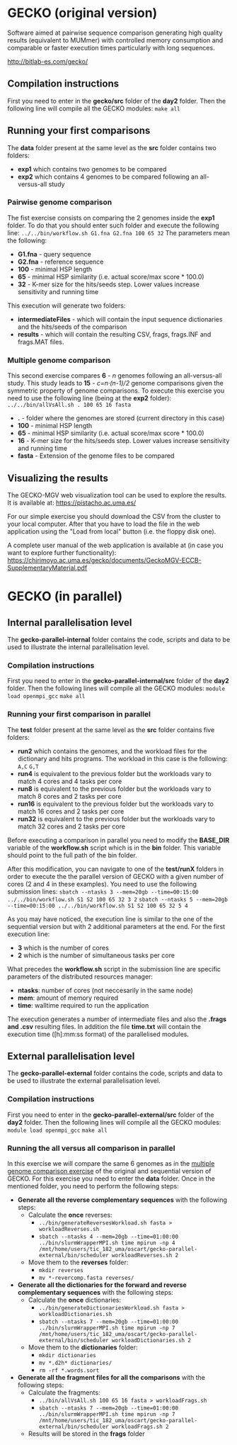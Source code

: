 # GECKO (original version)
Software aimed at pairwise sequence comparison generating high quality results (equivalent to MUMmer) with controlled memory consumption and comparable or faster execution times particularly with long sequences.

http://bitlab-es.com/gecko/

## Compilation instructions
First you need to enter in the **gecko/src** folder of the **day2** folder. Then the following line will compile all the GECKO modules:
`make all`

## Running your first comparisons
The **data** folder present at the same level as the **src** folder contains two folders:
* **exp1** which contains two genomes to be compared 
* **exp2** which contains 4 genomes to be compared following an all-versus-all study

### Pairwise genome comparison
The fist exercise consists on comparing the 2 genomes inside the **exp1** folder. To do that you should enter such folder and execute the following line:
`../../bin/workflow.sh G1.fna G2.fna 100 65 32`
The parameters mean the following:
* **G1.fna** - query sequence
* **G2.fna** - reference sequence
* **100** - minimal HSP length
* **65** - minimal HSP similarity (i.e. actual score/max score * 100.0)
* **32** - K-mer size for the hits/seeds step. Lower values increase sensitivity and running time

This execution will generate two folders:
* **intermediateFiles** - which will contain the input sequence dictionaries and the hits/seeds of the comparison
* **results** - which will contain the resulting CSV, frags, frags.INF and frags.MAT files.

### Multiple genome comparison<a name="multiple"></a>
This second exercise compares **6** - *n* genomes following an all-versus-all study. This study leads to **15** - *c=n·(n-1)/2* genome comparisons given the symmetric property of genome comparisons. To execute this exercise you need to use the following line (being at the **exp2** folder):
`../../bin/allVsAll.sh . 100 65 16 fasta`
* **.** - folder where the genomes are stored (current directory in this case)
* **100** - minimal HSP length
* **65** - minimal HSP similarity (i.e. actual score/max score * 100.0)
* **16** - K-mer size for the hits/seeds step. Lower values increase sensitivity and running time
* **fasta** - Extension of the genome files to be compared

## Visualizing the results
The GECKO-MGV web visualization tool can be used to explore the results. It is available at: https://pistacho.ac.uma.es/

For our simple exercise you should download the CSV from the cluster to your local computer. After that you have to load the file in the web application using the "Load from local" button (i.e. the floppy disk one).

A complete user manual of the web application is available at (in case you want to explore further functionality): https://chirimoyo.ac.uma.es/gecko/documents/GeckoMGV-ECCB-SupplementaryMaterial.pdf

# GECKO (in parallel)
## Internal parallelisation level
The **gecko-parallel-internal** folder contains the code, scripts and data to be used to illustrate the internal parallelisation level.

### Compilation instructions
First you need to enter in the **gecko-parallel-internal/src** folder of the **day2** folder. Then the following lines will compile all the GECKO modules:
`module load openmpi_gcc`
`make all`

### Running your first comparison in parallel
The **test** folder present at the same level as the **src** folder contains five folders:
* **run2** which contains the genomes, and the workload files for the dictionary and hits programs. The workload in this case is the following:
`A,C`
`G,T` 
* **run4** is equivalent to the previous folder but the workloads vary to match 4 cores and 4 tasks per core
* **run8** is equivalent to the previous folder but the workloads vary to match 8 cores and 2 tasks per core
* **run16** is equivalent to the previous folder but the workloads vary to match 16 cores and 2 tasks per core
* **run32** is equivalent to the previous folder but the workloads vary to match 32 cores and 2 tasks per core

Before executing a comparison in parallel you need to modify the **BASE_DIR** variable of the **workflow.sh** script which is in the **bin** folder. This variable should point to the full path of the bin folder.

After this modification, you can navigate to one of the **test/runX** folders in order to execute the the parallel version of GECKO with a given number of cores (2 and 4 in these examples). You need to use the following submission lines:
`sbatch --ntasks 3 --mem=20gb --time=00:15:00 ../../bin/workflow.sh S1 S2 100 65 32 3 2`
`sbatch --ntasks 5 --mem=20gb --time=00:15:00 ../../bin/workflow.sh S1 S2 100 65 32 5 4`

As you may have noticed, the execution line is similar to the one of the sequential version but with 2 additional parameters at the end. For the first execution line:
* **3** which is the number of cores
* **2** which is the number of simultaneous tasks per core

What precedes the **workflow.sh** script in the submission line are specific parameters of the distributed resources manager:
* **ntasks**: number of cores (not neccesarily in the same node)
* **mem**: amount of memory required
* **time**: walltime required to run the application

The execution generates a number of intermediate files and also the **.frags and .csv** resulting files. In addition the file **time.txt** will contain the execution time ([h]:mm:ss format) of the parallelised modules.

## External parallelisation level
The **gecko-parallel-external** folder contains the code, scripts and data to be used to illustrate the external parallelisation level.

### Compilation instructions
First you need to enter in the **gecko-parallel-external/src** folder of the **day2** folder. Then the following lines will compile all the GECKO modules:
`module load openmpi_gcc`
`make all`

### Running the all versus all comparison in parallel
In this exercise we will compare the same 6 genomes as in the [multiple genome comparison exercise](#multiple) of the original and sequential version of GECKO. For this exercise you need to enter the **data** folder. Once in the mentioned folder, you need to perform the following steps:
* **Generate all the reverse complementary sequences** with the following steps:
  * Calculate the **once** reverses:
    * `../bin/generateReversesWorkload.sh fasta > workloadReverses.sh`
    * `sbatch --ntasks 4 --mem=20gb --time=01:00:00 ../bin/slurmWrapperMPI.sh time mpirun -np 4 /mnt/home/users/tic_182_uma/oscart/gecko-parallel-external/bin/scheduler workloadReverses.sh 2`
  * Move them to the **reverses** folder:
    * `mkdir reverses`
    * `mv *-revercomp.fasta reverses/`
* **Generate all the dictionaries for the forward and reverse complementary sequences** with the following steps:
  * Calculate the **once** dictionaries:
    * `../bin/generateDictionariesWorkload.sh fasta > workloadDictionaries.sh`
    * `sbatch --ntasks 7 --mem=20gb --time=01:00:00 ../bin/slurmWrapperMPI.sh time mpirun -np 7 /mnt/home/users/tic_182_uma/oscart/gecko-parallel-external/bin/scheduler workloadDictionaries.sh 2`
  * Move them to the **dictionaries** folder:
    * `mkdir dictionaries`
    * `mv *.d2h* dictionaries/`
    * `rm -rf *.words.sort`
* **Generate all the fragment files for all the comparisons** with the following steps:
  * Calculate the fragments:
    * `../bin/allVsAll.sh 100 65 16 fasta > workloadFrags.sh`
    * `sbatch --ntasks 7 --mem=20gb --time=01:00:00 ../bin/slurmWrapperMPI.sh time mpirun -np 7 /mnt/home/users/tic_182_uma/oscart/gecko-parallel-external/bin/scheduler workloadFrags.sh 2`
  * Results will be stored in the **frags** folder
